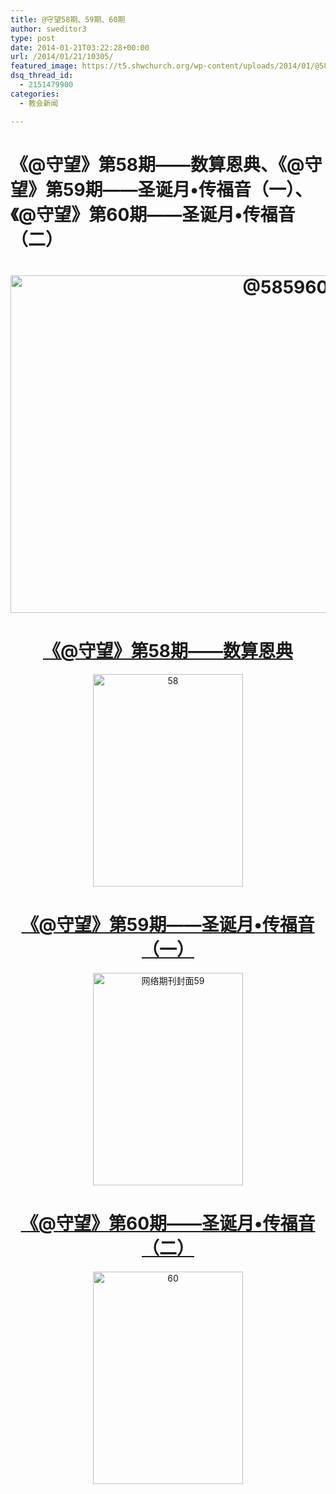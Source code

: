 ```yaml
---
title: @守望58期、59期、60期
author: sweditor3
type: post
date: 2014-01-21T03:22:28+00:00
url: /2014/01/21/10305/
featured_image: https://t5.shwchurch.org/wp-content/uploads/2014/01/@585960-1000x288.jpg
dsq_thread_id:
  - 2151479900
categories:
  - 教会新闻

---
```

# 《@守望》第58期——数算恩典、《@守望》第59期——圣诞月•传福音（一）、《@守望》第60期——圣诞月•传福音（二）

<p style="text-align: center;">
  <!--more-->
</p>

<h1 style="text-align: center;">
  <a href="http://t5.shwchurch.org/wp-content/uploads/2014/01/@585960.jpg"><img class="aligncenter  wp-image-10306" alt="@585960" src="http://t5.shwchurch.org/wp-content/uploads/2014/01/@585960.jpg" width="864" height="540" srcset="http://t5.shwchurch.org/wp-content/uploads/2014/01/@585960.jpg 1440w, http://t5.shwchurch.org/wp-content/uploads/2014/01/@585960-480x300.jpg 480w" sizes="(max-width: 864px) 100vw, 864px" /></a>
</h1>

<h1 style="text-align: center;">
  <a href="http://t5.shwchurch.org/category/%e7%ac%ac58%e6%9c%9f-%e6%95%b0%e7%ae%97%e6%81%a9%e5%85%b8/">《@守望》第58期——数算恩典</a>
</h1>

<p style="text-align: center;">
  <a href="http://t5.shwchurch.org/wp-content/uploads/2014/01/58.jpg"><img class="aligncenter  wp-image-10310" alt="58" src="http://t5.shwchurch.org/wp-content/uploads/2014/01/58.jpg" width="240" height="340" srcset="http://t5.shwchurch.org/wp-content/uploads/2014/01/58.jpg 400w, http://t5.shwchurch.org/wp-content/uploads/2014/01/58-212x300.jpg 212w" sizes="(max-width: 240px) 100vw, 240px" /></a>
</p>

<h1 style="text-align: center;">
  <a href="http://t5.shwchurch.org/category/%e5%9c%a3%e8%af%9e%e6%9c%88%e2%80%a2%e4%bc%a0%e7%a6%8f%e9%9f%b3/">《@守望》第59期——圣诞月•传福音（一）</a>
</h1>

<p style="text-align: center;">
  <a href="http://t5.shwchurch.org/wp-content/uploads/2014/01/网络期刊封面59.jpg"><img class="aligncenter  wp-image-10312" alt="网络期刊封面59" src="http://t5.shwchurch.org/wp-content/uploads/2014/01/网络期刊封面59.jpg" width="240" height="340" srcset="http://t5.shwchurch.org/wp-content/uploads/2014/01/网络期刊封面59.jpg 400w, http://t5.shwchurch.org/wp-content/uploads/2014/01/网络期刊封面59-212x300.jpg 212w" sizes="(max-width: 240px) 100vw, 240px" /></a>
</p>

<h1 style="text-align: center;">
  <a href="http://t5.shwchurch.org/category/%e5%9c%a3%e8%af%9e%e6%9c%88%e2%80%a2%e4%bc%a0%e7%a6%8f%e9%9f%b3-%e7%bd%91%e7%bb%9c%e6%9c%9f%e5%88%8a/">《@守望》第60期——圣诞月•传福音（二）</a>
</h1>

<p style="text-align: center;">
  <a href="http://t5.shwchurch.org/wp-content/uploads/2014/01/60.jpg"><img class="aligncenter  wp-image-10311" alt="60" src="http://t5.shwchurch.org/wp-content/uploads/2014/01/60.jpg" width="240" height="340" srcset="http://t5.shwchurch.org/wp-content/uploads/2014/01/60.jpg 400w, http://t5.shwchurch.org/wp-content/uploads/2014/01/60-212x300.jpg 212w" sizes="(max-width: 240px) 100vw, 240px" /></a>
</p>